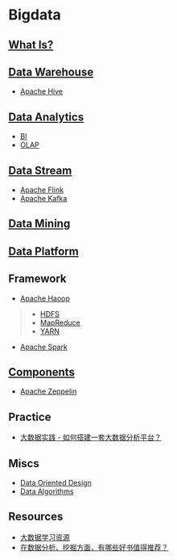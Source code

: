 # Bigdata

## [What Is?](WhatIs.md)

## [Data Warehouse](data-warehouse/README.md)
* [Apache Hive](data-warehouse/apache-hive/README.md)

## [Data Analytics](data-analytics/README.md)
* [BI](data-analytics/BI/README.md)
* [OLAP](data-analytics/OLAPREADME.md)

## [Data Stream](data-stream/README.md)
* [Apache Flink](apache-flink/README.md)
* [Apache Kafka](https://github.com/SunnnyChan/knowledge-Sys-of-MQ/blob/master/kafka/README.md)

## [Data Mining](data-mining/README.md)

## [Data Platform](data-platform/README.md)

## Framework
* [Apache Haoop](apache-hadoop/README.md)
> * [HDFS](apache-hadoop/hdfs/README.md)
> * [MapReduce](apache-hadoop/mapreduce/README.md)
> * [YARN](apache-hadoop/YARN/README.md)

* [Apache Spark](apache-spark/README.md)

## [Components](components/README.md)
* [Apache Zeppelin](components/Apache-Zeppelin/README.md)

## Practice
* [大数据实践 - 如何搭建一套大数据分析平台？](practice/data-analytics-deploy/README.md)

## Miscs
* [Data Oriented Design](data-oriented-design/README.md)
* [Data Algorithms](data-algorithms/README.md)

## Resources
* [大数据学习资源](https://yq.aliyun.com/articles/37308?spm=a2c4e.11155435.0.0.76751373Z8lEnY)
* [在数据分析、挖掘方面，有哪些好书值得推荐？](https://www.zhihu.com/question/20757000?sort=created)



